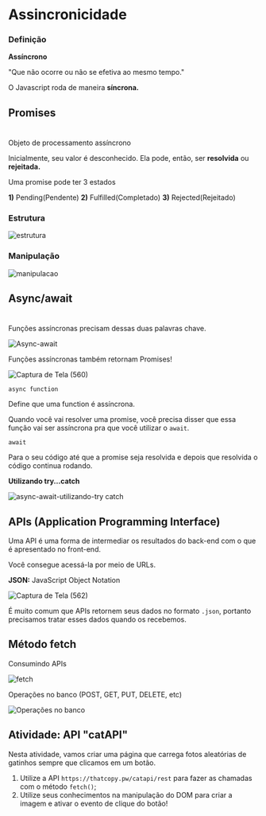 # Assincronicidade

### **Definição**

**Assíncrono**

"Que não ocorre ou não se efetiva ao mesmo tempo."

O Javascript roda de maneira **síncrona.**

## **Promises**
#

Objeto de processamento assíncrono

Inicialmente, seu valor é desconhecido. Ela pode, então, ser **resolvida** ou **rejeitada.**

Uma promise pode ter 3 estados

**1)** Pending(Pendente) 
**2)** Fulfilled(Completado)
**3)** Rejected(Rejeitado)

### **Estrutura**

![estrutura](https://user-images.githubusercontent.com/78867248/168916552-cc1e9504-2cce-4e20-a1a2-98c0eec05827.png)

### **Manipulação**

![manipulacao](https://user-images.githubusercontent.com/78867248/168916563-bb5f05e6-ce22-467e-a7dc-d14701fe49a7.png)

## **Async/await**
#

Funções assíncronas precisam dessas duas palavras chave.

![Async-await](https://user-images.githubusercontent.com/78867248/168916597-92ff230c-f9ca-4f4c-bafe-44074222a2a3.png)

Funções assíncronas também retornam Promises!

![Captura de Tela (560)](https://user-images.githubusercontent.com/78867248/168941967-183c7de9-6a8a-4393-b7aa-3165f35f0301.png)

`async function`

Define que uma function é assíncrona.

Quando você vai resolver uma promise, você precisa disser que essa função vai ser assíncrona pra que você utilizar o `await`.

`await`

Para o seu código até que a promise seja resolvida e depois que resolvida o código continua rodando.

**Utilizando try...catch**

![async-await-utilizando-try catch](https://user-images.githubusercontent.com/78867248/168916621-5ec3b090-7617-40be-8841-f1ea22c3db94.png)


## **APIs (Application Programming Interface)**

Uma API é uma forma de intermediar os resultados do back-end com o que é apresentado no front-end.

Você consegue acessá-la por meio de URLs.

**JSON:** JavaScript Object Notation

![Captura de Tela (562)](https://user-images.githubusercontent.com/78867248/168942243-346b7bd7-b442-4581-86e2-f73e81f4843b.png)

É muito comum que APIs retornem seus dados no formato `.json`, portanto precisamos tratar esses dados quando os recebemos.

## **Método fetch**

Consumindo APIs

![fetch](https://user-images.githubusercontent.com/78867248/168930522-6c113273-454b-43b3-8f2e-d141690e4795.png)

Operações no banco (POST, GET, PUT, DELETE, etc)

![Operações no banco](https://user-images.githubusercontent.com/78867248/168930538-081e59f2-b15e-4626-ae91-7b7e504d69d9.png)

## **Atividade: API "catAPI"**

Nesta atividade, vamos criar uma página que carrega fotos aleatórias de gatinhos sempre que clicamos em um botão.

1. Utilize a API `https://thatcopy.pw/catapi/rest` para fazer as chamadas com o método `fetch()`;
2. Utilize seus conhecimentos na manipulação do DOM para criar a imagem e ativar o evento de clique do botão!
